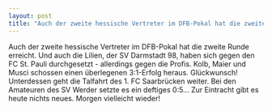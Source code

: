 ```yaml
---
layout: post
title: "Auch der zweite hessische Vertreter im DFB-Pokal hat die zweite Runde erreicht."
---
```


Auch der zweite hessische Vertreter im DFB-Pokal hat die zweite Runde erreicht. Und auch die Lilien, der SV Darmstadt 98, haben sich gegen den FC St. Pauli durchgesetzt - allerdings gegen die Profis. Kolb, Maier und Musci schossen einen überlegenen 3:1-Erfolg heraus. Glückwunsch! Unterdessen geht die Talfahrt des 1. FC Saarbrücken weiter. Bei den Amateuren des SV Werder setzte es ein deftiges 0:5... Zur Eintracht gibt es heute nichts neues. Morgen vielleicht wieder!
